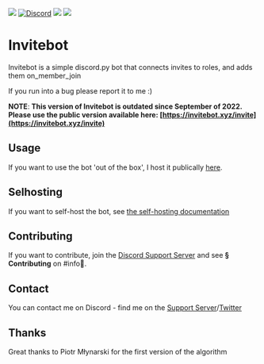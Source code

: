 <a target="https://invitebot.xyz/invite" href="https://invitebot.xyz/invite"><img src="https://invitebot.xyz/icons/bot-invite-blue.svg"></a>
<a href="https://discord.gg/96vwUWGddh"><img alt="Discord" src="https://img.shields.io/discord/788042409799712788?style=flat&logo=discord"></a>
<img src="https://invitebot.xyz/icons/license-MIT-yellow.svg">
<a target="https://docs.invitebot.xyz" href="https://docs.invitebot.xyz"><img src="https://invitebot.xyz/icons/read-the-docs-00BDD6.svg"></a>

# Invitebot
Invitebot is a simple discord.py bot that connects invites to roles, and adds them on_member_join

If you run into a bug please report it to me :)

**NOTE**: **This version of Invitebot is outdated since September of 2022. Please use the public version available here: [https://invitebot.xyz/invite](https://invitebot.xyz/invite)**

## Usage
If you want to use the bot 'out of the box', I host it publically [here](https://invitebot.xyz/invite).</br>

## Selhosting
If you want to self-host the bot, see [the self-hosting documentation](https://docs.invitebot.xyz/self-host)

## Contributing
If you want to contribute, join the [Discord Support Server](https://invitebot.xyz/support) and see **§ Contributing** on #info📜.

## Contact
You can contact me on Discord - find me on the [Support Server](https://invitebot.xyz/support)/[Twitter](https://twitter.com/maciejbromirski)

## Thanks
Great thanks to Piotr Młynarski for the first version of the algorithm

